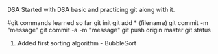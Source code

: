 DSA
Started with DSA basic and practicing git along with it.

#git commands learned so far
git init
git add * (filename)
git commit -m "message" 
git commit -a -m "message"
git push origin master
git status

1. Added first sorting algorithm - BubbleSort